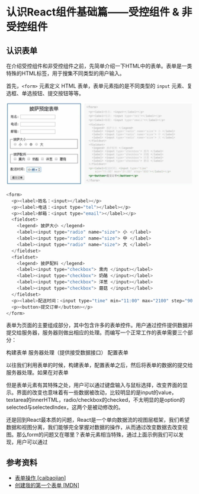 # 认识React组件基础篇——受控组件 & 非受控组件

## 认识表单

在介绍受控组件和非受控组件之前，先简单介绍一下HTML中的表单。表单是一类特殊的HTML标签，用于搜集不同类型的用户输入。

首先，`<form>` 元素定义 HTML 表单，表单元素指的是不同类型的 `input` 元素、复选框、单选按钮、提交按钮等等。

![form_sample_form](../assets/form_sample_form.png "form_sample_form")

``` js
<form>
  <p><label>姓名：<input></label></p>
  <p><label>电话：<input type="tel"></label></p>
  <p><label>邮箱：<input type="email"></label></p>
  <fieldset>
    <legend> 披萨大小 </legend>
    <label><input type="radio" name="size"> 小 </label>
    <label><input type="radio" name="size"> 中 </label>
    <label><input type="radio" name="size"> 大 </label>
  </fieldset>
  <fieldset>
    <legend> 披萨配料 </legend>
    <label><input type="checkbox"> 熏肉 </input></label>
    <label><input type="checkbox"> 奶酪 </input></label>
    <label><input type="checkbox"> 洋葱 </input></label>
    <label><input type="checkbox"> 蘑菇 </input></label>
  </fieldset>
  <p><label>配送时间：<input type="time" min="11:00" max="2100" step="900"></label></p>
  <p><button>提交订单</button></p>
</form>
```

表单为页面的主要组成部分，其中包含许多的表单控件。用户通过控件提供数据并提交给服务器，服务器则做出相应的处理。而编写一个正常工作的表单需要三个部分：

构建表单
服务器处理（提供接受数据接口）
配置表单

以往我们利用表单的时候，构建表单，配置表单之后，然后将表单的数据的提交给服务器处理。如果在对表单

但是表单元素有其特殊之处，用户可以通过键盘输入与鼠标选择，改变界面的显示。界面的改变也意味着有一些数据被改动，比较明显的是input的value，textarea的innerHTML，radio/checkbox的checked，不太明显的是option的selected与selectedIndex，这两个是被动修改的。

还是回到React最本质的问题，React是一个单向数据流的视图层框架，我们希望数据和视图分离，我们能够完全掌握对数据的操作，从而通过改变数据去改变视图。那么form的问题又在哪里？表单元素相当特殊，通过上面示例我们可以发现，用户可以通过

## 参考资料

* [表单操作 [caibaojian]][1]
* [创建我的第一个表单 [MDN]][2]

[1]: http://caibaojian.com/fend_note/chapter3/12_form_manipulation.html
[2]: https://developer.mozilla.org/zh-CN/docs/Learn/HTML/Forms/Your_first_HTML_form